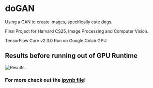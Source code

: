 # doGAN
Using a GAN to create images, specifically cute dogs.  

Final Project for Harvard CS25, Image Processing and Computer Vision.
  
TensorFlow Core v2.3.0
Run on Google Colab GPU  
  
## Results before running out of GPU Runtime
![Results](https://github.com/vinhle169/image_generator/blob/master/results.png?raw=true)
  
### For more check out the [ipynb file](https://github.com/vinhle169/image_generator/blob/master/dog_gan.ipynb)!
